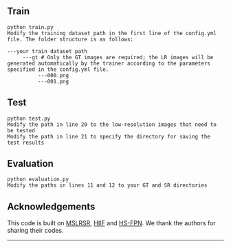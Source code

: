 ## Train
```
python train.py
Modify the training dataset path in the first line of the config.yml file. The folder structure is as follows:

---your train dataset path
     ---gt # Only the GT images are required; the LR images will be generated automatically by the trainer according to the parameters specified in the config.yml file.
          ---000.png
          ---001.png
```

## Test
```
python test.py
Modify the path in line 20 to the low-resolution images that need to be tested
Modify the path in line 21 to specify the directory for saving the test results
```

## Evaluation
```
python evaluation.py
Modify the paths in lines 11 and 12 to your GT and SR directories
```

## Acknowledgements

This code is built on [MSLRSR](https://github.com/clelevo/MSLRSR), [HIIF](https://github.com/YuxuanJJ/HIIF) and [HS-FPN](https://github.com/ShiZican/HS-FPN). We thank the authors for sharing their codes.

---
